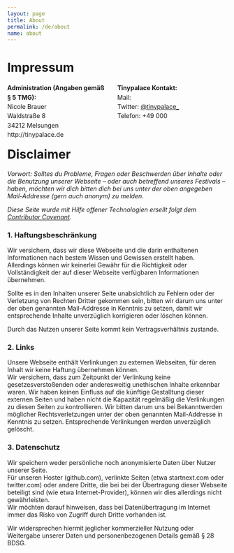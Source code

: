 ```yaml
---
layout: page
title: About
permalink: /de/about
name: about
---
```


# Impressum

<div style="float:left;width: 45%;margin-right:5%;line-height:16pt;"><b>Administration (Angaben gemäß § 5 TMG):</b></br>
Nicole Brauer</br>
Waldstraße 8</br>
34212 Melsungen</br>
http://tinypalace.de</br>
</div><div style="line-height:16pt;overflow:hidden;"><b>Tinypalace Kontakt:</b></br>  
Mail: <tinypalace@posteo.de></br>
Twitter: <a href="http://twitter.com/tinypalace_" target="_blank">@tinypalace_</a></br>
Telefon: +49 000</br>
</br>
</div>

# Disclaimer

*Vorwort: Solltes du Probleme, Fragen oder Beschwerden über Inhalte oder die Benutzung unserer Webseite – oder auch betreffend unseres Festivals – haben, möchten wir dich bitten dich bei uns unter der oben angegeben Mail-Addresse (gern auch anonym) zu melden.*  

*Diese Seite wurde mit Hilfe offener Technologien ersellt folgt dem <a href="http://contributor-covenant.org/version/1/2/0/" target="_blank">Contributor Covenant</a>.*

### 1. Haftungsbeschränkung

Wir versichern, dass wir diese Webseite und die darin enthaltenen Informationen nach bestem Wissen und Gewissen erstellt haben.  
Allerdings können wir keinerlei Gewähr für die Richtigkeit oder Vollständigkeit der auf dieser Webseite verfügbaren Informationen übernehmen.  

Sollte es in den Inhalten unserer Seite unabsichtlich zu Fehlern oder der Verletzung von Rechten Dritter gekommen sein, bitten wir darum uns unter der oben genannten Mail-Addresse in Kenntnis zu setzen, damit wir entsprechende Inhalte unverzüglich korrigieren oder löschen können.  

Durch das Nutzen unserer Seite kommt kein Vertragsverhältnis zustande.  

### 2. Links

Unsere Webseite enthält Verlinkungen zu externen Webseiten, für deren Inhalt wir keine Haftung übernehmen können.  
Wir versichern, dass zum Zeitpunkt der Verlinkung keine  gesetzesverstoßenden oder anderesweitig unethischen Inhalte erkennbar waren.
Wir haben keinen Einfluss auf die künftige Gestalltung dieser externen Seiten und haben nicht die Kapazität regelmäßig die Verlinkungen zu diesen Seiten zu kontrollieren.
Wir bitten darum uns bei Bekanntwerden möglicher Rechtsverletzungen unter der oben genannten Mail-Addresse in Kenntnis zu setzen. Entsprechende Verlinkungen werden unverzüglich gelöscht.

### 3. Datenschutz

Wir speichern weder persönliche noch anonymisierte Daten über Nutzer unserer Seite.  
Für unseren Hoster (github.com), verlinkte Seiten (etwa startnext.com oder twitter.com) oder andere Dritte, die bei bei der Übertragung dieser Webseite beteiligt sind (wie etwa Internet-Provider), können wir dies allerdings nicht gewährleisten.  
Wir möchten darauf hinweisen, dass bei Datenübertragung im Internet immer das Risko von Zugriff durch Dritte vorhanden ist.

Wir widersprechen hiermit jeglicher kommerzieller Nutzung oder Weitergabe unserer Daten und personenbezogenen Details gemäß § 28 BDSG.
